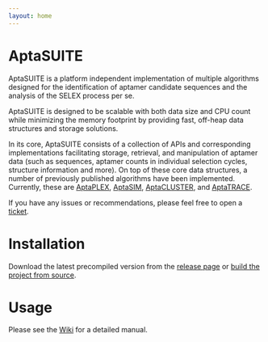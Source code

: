 ```yaml
---
layout: home
---
```

# AptaSUITE
AptaSUITE is a platform independent implementation of multiple algorithms designed for the identification of aptamer candidate sequences and the analysis of the SELEX process per se.

AptaSUITE is designed to be scalable with both data size and CPU count while minimizing the memory footprint by providing fast, off-heap data structures and storage solutions.

In its core, AptaSUITE consists of a collection of APIs and corresponding implementations facilitating storage, retrieval, and manipulation of aptamer data (such as sequences, aptamer counts in individual selection cycles, structure information and more). On top of these core data structures, a number of previously published algorithms have been implemented. Currently, these are [AptaPLEX](https://www.ncbi.nlm.nih.gov/pubmed/27080809), [AptaSIM](https://www.ncbi.nlm.nih.gov/pubmed/25870409), [AptaCLUSTER](https://www.ncbi.nlm.nih.gov/pubmed/25558474), and [AptaTRACE](https://www.ncbi.nlm.nih.gov/pubmed/27467247).

If you have any issues or recommendations, please feel free to open a [ticket](https://github.com/drivenbyentropy/aptasuite/issues).

# Installation

Download the latest precompiled version from the [release page](https://github.com/drivenbyentropy/aptasuite/releases) or [build the project from source](https://github.com/drivenbyentropy/aptasuite/wiki/Compiling-from-source).

# Usage

Please see the [Wiki](https://github.com/drivenbyentropy/aptasuite/wiki) for a detailed manual.
